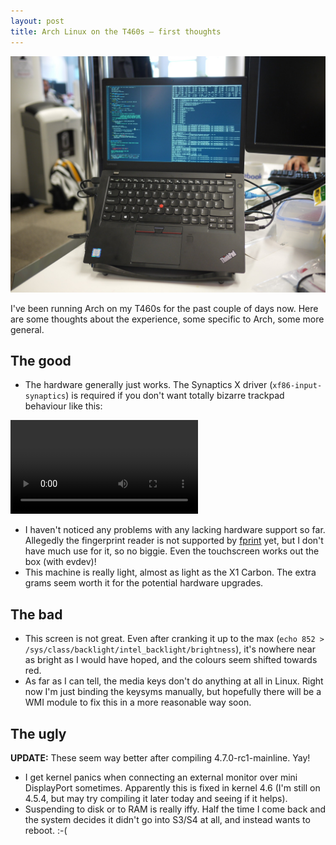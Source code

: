 ```yaml
---
layout: post
title: Arch Linux on the T460s — first thoughts
---
```


![My T460s](/images/blog/t460s-first-thoughts/t460s.jpg)

I've been running Arch on my T460s for the past couple of days now. Here are
some thoughts about the experience, some specific to Arch, some more general.

## The good

- The hardware generally just works. The Synaptics X driver
  (`xf86-input-synaptics`) is required if you don't want totally bizarre
  trackpad behaviour like this:

<video controls>
   <source src="/images/blog/t460s-first-thoughts/t460s-trackpad.mp4" type="video/mp4">
</video>

- I haven't noticed any problems with any lacking hardware support so far.
  Allegedly the fingerprint reader is not supported by [fprint][] yet, but I
  don't have much use for it, so no biggie.  Even the touchscreen works out the
  box (with evdev)!
- This machine is really light, almost as light as the X1 Carbon. The extra
  grams seem worth it for the potential hardware upgrades.

## The bad

- This screen is not great. Even after cranking it up to the max
  (`echo 852 > /sys/class/backlight/intel_backlight/brightness`),
  it's nowhere near as bright as I would have hoped, and the colours seem
  shifted towards red.
- As far as I can tell, the media keys don't do anything at all in Linux.
  Right now I'm just binding the keysyms manually, but hopefully there will be
  a WMI module to fix this in a more reasonable way soon.

## The ugly

**UPDATE:** These seem way better after compiling 4.7.0-rc1-mainline. Yay!

- I get kernel panics when connecting an external monitor over mini DisplayPort
  sometimes. Apparently this is fixed in kernel 4.6 (I'm still on 4.5.4, but
  may try compiling it later today and seeing if it helps).
- Suspending to disk or to RAM is really iffy. Half the time I come back and
  the system decides it didn't go into S3/S4 at all, and instead wants to
  reboot. :-(

[fprint]: https://www.freedesktop.org/wiki/Software/fprint/
